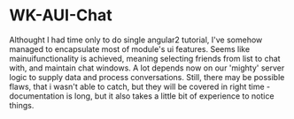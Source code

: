 # WK-AUI-Chat
Althought I had time only to do single angular2 tutorial, I've somehow managed to encapsulate most of module's ui features. 
Seems like mainuifunctionality is achieved, meaning selecting friends from list to chat with, and maintain chat windows. A lot depends now on our 'mighty' server logic to supply data and process conversations. 
Still, there may be possible flaws, that i wasn't able to catch, but they will be covered in right time - documentation is long, but it also takes a little bit of experience to notice things. 
